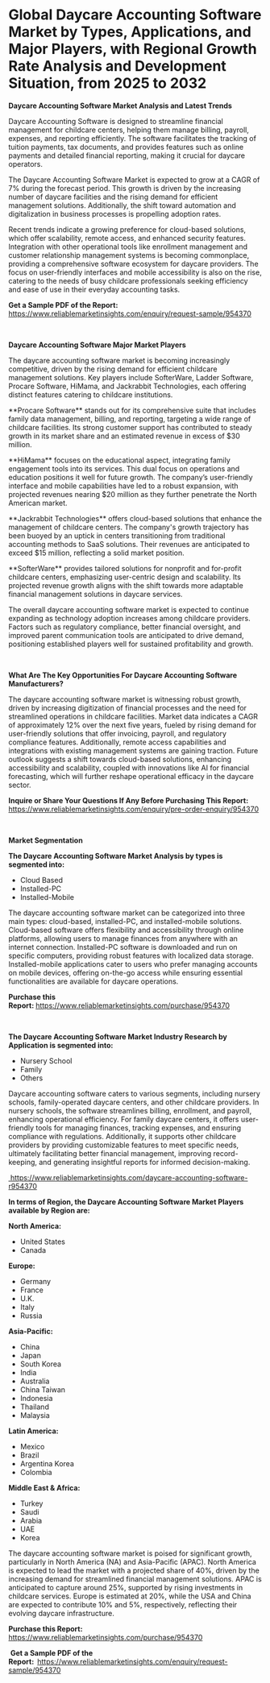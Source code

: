 <p><h1>Global Daycare Accounting Software Market by Types, Applications, and Major Players, with Regional Growth Rate Analysis and Development Situation, from 2025 to 2032</h1></p><p><strong>Daycare Accounting Software Market Analysis and Latest Trends</strong></p>
<p><p>Daycare Accounting Software is designed to streamline financial management for childcare centers, helping them manage billing, payroll, expenses, and reporting efficiently. The software facilitates the tracking of tuition payments, tax documents, and provides features such as online payments and detailed financial reporting, making it crucial for daycare operators.</p><p>The Daycare Accounting Software Market is expected to grow at a CAGR of 7% during the forecast period. This growth is driven by the increasing number of daycare facilities and the rising demand for efficient management solutions. Additionally, the shift toward automation and digitalization in business processes is propelling adoption rates. </p><p>Recent trends indicate a growing preference for cloud-based solutions, which offer scalability, remote access, and enhanced security features. Integration with other operational tools like enrollment management and customer relationship management systems is becoming commonplace, providing a comprehensive software ecosystem for daycare providers. The focus on user-friendly interfaces and mobile accessibility is also on the rise, catering to the needs of busy childcare professionals seeking efficiency and ease of use in their everyday accounting tasks.</p></p>
<p><strong>Get a Sample PDF of the Report:&nbsp;</strong> <a href="https://www.reliablemarketinsights.com/enquiry/request-sample/954370?utm_campaign=1938&utm_medium=2&utm_source=Github&utm_content=ia&utm_term=18042025&utm_id=daycare-accounting-software">https://www.reliablemarketinsights.com/enquiry/request-sample/954370</a></p>
<p>&nbsp;</p>
<p><strong>Daycare Accounting Software Major Market Players</strong></p>
<p><p>The daycare accounting software market is becoming increasingly competitive, driven by the rising demand for efficient childcare management solutions. Key players include SofterWare, Ladder Software, Procare Software, HiMama, and Jackrabbit Technologies, each offering distinct features catering to childcare institutions.</p><p>**Procare Software** stands out for its comprehensive suite that includes family data management, billing, and reporting, targeting a wide range of childcare facilities. Its strong customer support has contributed to steady growth in its market share and an estimated revenue in excess of $30 million.</p><p>**HiMama** focuses on the educational aspect, integrating family engagement tools into its services. This dual focus on operations and education positions it well for future growth. The company’s user-friendly interface and mobile capabilities have led to a robust expansion, with projected revenues nearing $20 million as they further penetrate the North American market.</p><p>**Jackrabbit Technologies** offers cloud-based solutions that enhance the management of childcare centers. The company's growth trajectory has been buoyed by an uptick in centers transitioning from traditional accounting methods to SaaS solutions. Their revenues are anticipated to exceed $15 million, reflecting a solid market position.</p><p>**SofterWare** provides tailored solutions for nonprofit and for-profit childcare centers, emphasizing user-centric design and scalability. Its projected revenue growth aligns with the shift towards more adaptable financial management solutions in daycare services.</p><p>The overall daycare accounting software market is expected to continue expanding as technology adoption increases among childcare providers. Factors such as regulatory compliance, better financial oversight, and improved parent communication tools are anticipated to drive demand, positioning established players well for sustained profitability and growth.</p></p>
<p>&nbsp;</p>
<p><strong>What Are The Key Opportunities For Daycare Accounting Software Manufacturers?</strong></p>
<p><p>The daycare accounting software market is witnessing robust growth, driven by increasing digitization of financial processes and the need for streamlined operations in childcare facilities. Market data indicates a CAGR of approximately 12% over the next five years, fueled by rising demand for user-friendly solutions that offer invoicing, payroll, and regulatory compliance features. Additionally, remote access capabilities and integrations with existing management systems are gaining traction. Future outlook suggests a shift towards cloud-based solutions, enhancing accessibility and scalability, coupled with innovations like AI for financial forecasting, which will further reshape operational efficacy in the daycare sector.</p></p>
<p><strong>Inquire or Share Your Questions If Any Before Purchasing This Report:</strong> <a href="https://www.reliablemarketinsights.com/enquiry/pre-order-enquiry/954370?utm_campaign=1938&utm_medium=2&utm_source=Github&utm_content=ia&utm_term=18042025&utm_id=daycare-accounting-software">https://www.reliablemarketinsights.com/enquiry/pre-order-enquiry/954370</a></p>
<p>&nbsp;</p>
<p><strong>Market Segmentation</strong></p>
<p><strong>The Daycare Accounting Software Market Analysis by types is segmented into:</strong></p>
<p><ul><li>Cloud Based</li><li>Installed-PC</li><li>Installed-Mobile</li></ul></p>
<p><p>The daycare accounting software market can be categorized into three main types: cloud-based, installed-PC, and installed-mobile solutions. Cloud-based software offers flexibility and accessibility through online platforms, allowing users to manage finances from anywhere with an internet connection. Installed-PC software is downloaded and run on specific computers, providing robust features with localized data storage. Installed-mobile applications cater to users who prefer managing accounts on mobile devices, offering on-the-go access while ensuring essential functionalities are available for daycare operations.</p></p>
<p><strong>Purchase this Report:&nbsp;</strong><a href="https://www.reliablemarketinsights.com/purchase/954370?utm_campaign=1938&utm_medium=2&utm_source=Github&utm_content=ia&utm_term=18042025&utm_id=daycare-accounting-software">https://www.reliablemarketinsights.com/purchase/954370</a></p>
<p>&nbsp;</p>
<p><strong>The Daycare Accounting Software Market Industry Research by Application is segmented into:</strong></p>
<p><ul><li>Nursery School</li><li>Family</li><li>Others</li></ul></p>
<p><p>Daycare accounting software caters to various segments, including nursery schools, family-operated daycare centers, and other childcare providers. In nursery schools, the software streamlines billing, enrollment, and payroll, enhancing operational efficiency. For family daycare centers, it offers user-friendly tools for managing finances, tracking expenses, and ensuring compliance with regulations. Additionally, it supports other childcare providers by providing customizable features to meet specific needs, ultimately facilitating better financial management, improving record-keeping, and generating insightful reports for informed decision-making.</p></p>
<p><a href="https://www.reliablemarketinsights.com/daycare-accounting-software-r954370?utm_campaign=1938&utm_medium=2&utm_source=Github&utm_content=ia&utm_term=18042025&utm_id=daycare-accounting-software">&nbsp;https://www.reliablemarketinsights.com/daycare-accounting-software-r954370</a></p>
<p><strong>In terms of Region, the Daycare Accounting Software Market Players available by Region are:</strong></p>
<p>
    <p> <strong> North America: </strong>
        <ul>
            <li>United States</li>
            <li>Canada</li>
        </ul>
        </p> 
    <p> <strong> Europe: </strong>
        <ul>
            <li>Germany</li>
            <li>France</li>
            <li>U.K.</li>
            <li>Italy</li>
            <li>Russia</li>
        </ul>
        </p> 
    <p> <strong> Asia-Pacific: </strong>
        <ul>
            <li>China</li>
            <li>Japan</li>
            <li>South Korea</li>
            <li>India</li>
            <li>Australia</li>
            <li>China Taiwan</li>
            <li>Indonesia</li>
            <li>Thailand</li>
            <li>Malaysia</li>
        </ul>
        </p> 
    <p> <strong> Latin America: </strong>
        <ul>
            <li>Mexico</li>
            <li>Brazil</li>
            <li>Argentina Korea</li>
            <li>Colombia</li>
        </ul>
        </p> 
    <p> <strong> Middle East & Africa: </strong>
        <ul>
            <li>Turkey</li>
            <li>Saudi</li>
            <li>Arabia</li>
            <li>UAE</li>
            <li>Korea</li>
        </ul>
    </p>
    </p>
<p><p>The daycare accounting software market is poised for significant growth, particularly in North America (NA) and Asia-Pacific (APAC). North America is expected to lead the market with a projected share of 40%, driven by the increasing demand for streamlined financial management solutions. APAC is anticipated to capture around 25%, supported by rising investments in childcare services. Europe is estimated at 20%, while the USA and China are expected to contribute 10% and 5%, respectively, reflecting their evolving daycare infrastructure.</p></p>
<p><strong>Purchase this Report: </strong><a href="https://www.reliablemarketinsights.com/purchase/954370?utm_campaign=1938&utm_medium=2&utm_source=Github&utm_content=ia&utm_term=18042025&utm_id=daycare-accounting-software">https://www.reliablemarketinsights.com/purchase/954370</a></p>
<p>&nbsp;<strong>Get a Sample PDF of the Report:&nbsp;&nbsp;</strong><a href="https://www.reliablemarketinsights.com/enquiry/request-sample/954370?utm_campaign=1938&utm_medium=2&utm_source=Github&utm_content=ia&utm_term=18042025&utm_id=daycare-accounting-software">https://www.reliablemarketinsights.com/enquiry/request-sample/954370</a></p>
<p><strong></strong></p>
<p><p></p><p></p><p></p></p>